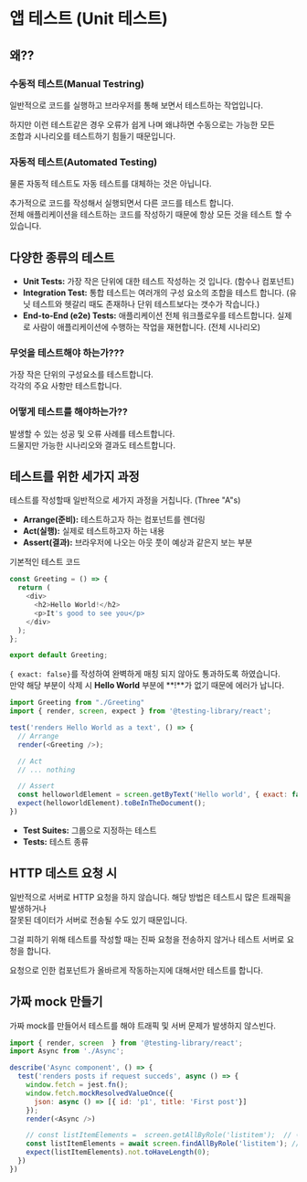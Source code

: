 # 앱 테스트 (Unit 테스트)

## 왜??

### 수동적 테스트(Manual Testring)

일반적으로 코드를 실행하고 브라우저를 통해 보면서 테스트하는 작업입니다.

하지만 이런 테스트같은 경우 오류가 쉽게 나며 왜냐하면 수동으로는 가능한 모든  
조합과 시나리오를 테스트하기 힘들기 때문입니다.

### 자동적 테스트(Automated Testing)

물론 자동적 테스트도 자동 테스트를 대체하는 것은 아닙니다.

추가적으로 코드를 작성해서  실행되면서 다른 코드를 테스트 합니다.  
전체 애플리케이션을 테스트하는 코드를 작성하기 때문에 항상 모든 것을 테스트 할 수 있습니다.

## 다양한 종류의 테스트

- **Unit Tests:** 가장 작은 단위에 대한 테스트 작성하는 것 입니다. (함수나 컴포넌트)
- **Integration Test:** 통합 테스트는 여러개의 구성 요소의 조합을 테스트 합니다. (유닛 테스트와 헷갈리 때도 존재하나 단위 테스트보다는 갯수가 작습니다.)
- **End-to-End (e2e) Tests:** 애플리케이션 전체 워크플로우를 테스트합니다. 실제로 사람이 애플리케이션에 수행하는 작업을 재현합니다. (전체 시나리오)

### 무엇을 테스트해야 하는가???  

가장 작은 단위의 구성요소를 테스트합니다.  
각각의 주요 사항만 테스트합니다.

### 어떻게 테스트를 해야하는가??  
발생할 수 있는 성공 및 오류 사례를 테스트합니다.  
드물지만 가능한 시나리오와 결과도 테스트합니다.

## 테스트를 위한 세가지 과정

테스트를 작성할때 일반적으로 세가지 과정을 거칩니다. (Three "A"s)  

- **Arrange(준비):** 테스트하고자 하는 컴포넌트를 렌더링  
- **Act(실행):** 실제로 테스트하고자 하는 내용  
- **Assert(결과):** 브라우저에 나오는 아웃 풋이 예상과 같은지 보는 부분

기본적인 테스트 코드 

```javascript
const Greeting = () => {
  return (
    <div>
      <h2>Hello World!</h2>
      <p>It's good to see you</p>
    </div>
  );
};

export default Greeting;
```

`{ exact: false}`를 작성하여 완벽하게 매칭 되지 않아도 통과하도록 하였습니다.  
만약 해당 부분이 삭제 시 **Hello World** 부분에 **!**가 없기 때문에 에러가 납니다.

```javascript
import Greeting from "./Greeting"
import { render, screen, expect } from '@testing-library/react';

test('renders Hello World as a text', () => {
  // Arrange
  render(<Greeting />);

  // Act
  // ... nothing

  // Assert
  const helloworldElement = screen.getByText('Hello world', { exact: false});
  expect(helloworldElement).toBeInTheDocument();
})
```

- **Test Suites:** 그룹으로 지정하는 테스트
- **Tests:** 테스트 종류

## HTTP 데스트 요청 시

일반적으로 서버로 HTTP 요청을 하지 않습니다. 해당 방법은 테스트시 많은 트래픽을 발생하거나  
잘못된 데이터가 서버로 전송될 수도 있기 때문입니다.

그걸 피하기 위해 테스트를 작성할 때는 진짜 요청을 전송하지 않거나 테스트 서버로 요청을 합니다.

요청으로 인한 컴포넌트가 올바르게 작동하는지에 대해서만 테스트를 합니다.


## 가짜 mock 만들기 

가짜 mock를 만들어서 테스트를 해야 트래픽 및 서버 문제가 발생하지 않스빈다.

```javascript
import { render, screen  } from '@testing-library/react';
import Async from './Async';

describe('Async component', () => {
  test('renders posts if request succeds', async () => {
    window.fetch = jest.fn();
    window.fetch.mockResolvedValueOnce({
      json: async () => [{ id: 'p1', title: 'First post'}]
    });
    render(<Async />)

    // const listItemElements =  screen.getAllByRole('listitem');  // 즉시 screen의 요소를 찾기 때문에 [] 빈배열로 인해 에러 발생합니다.
    const listItemElements = await screen.findAllByRole('listitem'); // 디폴트 1초로 1초 동안 해당 screen 내용이 있는지 찾아봅니다.
    expect(listItemElements).not.toHaveLength(0);
  })
})
```